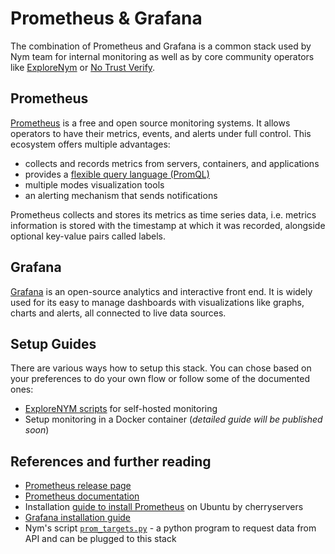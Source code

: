 # Prometheus & Grafana

The combination of Prometheus and Grafana is a common stack used by Nym team for internal monitoring as well as by core community operators like [ExploreNym](https://github.com/ExploreNYM/vps-monitor) or [No Trust Verify](https://status.notrustverify.ch/d/CW3L7dVVk/nym-mixnet?orgId=1).

<!-- Write about adventages of this setup -->

## Prometheus

[Prometheus](https://prometheus.io) is a free and open source monitoring systems. It allows operators to have their metrics, events, and alerts under full control. This ecosystem offers multiple advantages:

- collects and records metrics from servers, containers, and applications
- provides a [flexible query language (PromQL)](https://prometheus.io/docs/prometheus/latest/querying/basics/)
- multiple modes visualization tools
- an alerting mechanism that sends notifications

Prometheus collects and stores its metrics as time series data, i.e. metrics information is stored with the timestamp at which it was recorded, alongside optional key-value pairs called labels.

## Grafana

[Grafana](https://grafana.com/docs/grafana/latest/) is an open-source analytics and interactive front end. It is widely used for its easy to manage dashboards with visualizations like graphs, charts and alerts, all connected to live data sources.

## Setup Guides

There are various ways how to setup this stack. You can chose based on your preferences to do your own flow or follow some of the documented ones:

- [ExploreNYM scripts](explorenym-scripts.md) for self-hosted monitoring
- Setup monitoring in a Docker container (*detailed guide will be published soon*)
<!--- [Run in a Docker](docker-monitor.md) -->

## References and further reading

* [Prometheus release page](https://prometheus.io/download/)
* [Prometheus documentation](https://prometheus.io/docs/introduction/overview/)
* Installation [guide to install Prometheus](https://www.cherryservers.com/blog/install-prometheus-ubuntu) on Ubuntu by cherryservers
* [Grafana installation guide](https://grafana.com/docs/grafana/latest/setup-grafana/installation/debian/)
* Nym's script [`prom_targets.py`](https://github.com/nymtech/nym/blob/promethus-is-our-friend/scripts/prom_targets.py) - a python program to request data from API and can be plugged to this stack
